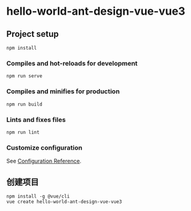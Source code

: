 # hello-world-ant-design-vue-vue3

## Project setup
```
npm install
```

### Compiles and hot-reloads for development
```
npm run serve
```

### Compiles and minifies for production
```
npm run build
```

### Lints and fixes files
```
npm run lint
```

### Customize configuration
See [Configuration Reference](https://cli.vuejs.org/config/).

## 创建项目
~~~
npm install -g @vue/cli
vue create hello-world-ant-design-vue-vue3
~~~
